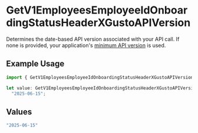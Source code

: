 # GetV1EmployeesEmployeeIdOnboardingStatusHeaderXGustoAPIVersion

Determines the date-based API version associated with your API call. If none is provided, your application's [minimum API version](https://docs.gusto.com/embedded-payroll/docs/api-versioning#minimum-api-version) is used.

## Example Usage

```typescript
import { GetV1EmployeesEmployeeIdOnboardingStatusHeaderXGustoAPIVersion } from "@gusto/embedded-api/models/operations/getv1employeesemployeeidonboardingstatus.js";

let value: GetV1EmployeesEmployeeIdOnboardingStatusHeaderXGustoAPIVersion =
  "2025-06-15";
```

## Values

```typescript
"2025-06-15"
```